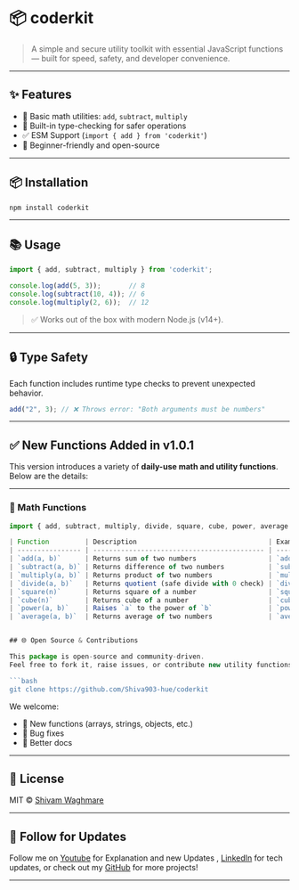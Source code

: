 
# 📦 coderkit

> A simple and secure utility toolkit with essential JavaScript functions — built for speed, safety, and developer convenience.

---

## ✨ Features

- 🧮 Basic math utilities: `add`, `subtract`, `multiply`
- 🔐 Built-in type-checking for safer operations
- ✅ ESM Support (`import { add } from 'coderkit'`)
- 🧠 Beginner-friendly and open-source

---

## 📦 Installation

```bash
npm install coderkit
```

---

## 📚 Usage

```js
import { add, subtract, multiply } from 'coderkit';

console.log(add(5, 3));       // 8
console.log(subtract(10, 4)); // 6
console.log(multiply(2, 6));  // 12
```

> ✅ Works out of the box with modern Node.js (v14+).

---

## 🔒 Type Safety

Each function includes runtime type checks to prevent unexpected behavior.

```js
add("2", 3); // ❌ Throws error: "Both arguments must be numbers"
```

---

## ✅ New Functions Added in v1.0.1

This version introduces a variety of **daily-use math and utility functions**. Below are the details:

---

### 📂 Math Functions

```js
import { add, subtract, multiply, divide, square, cube, power, average } from 'coderkit/math';

| Function         | Description                                 | Example                 |
| ---------------- | ------------------------------------------- | ----------------------- |
| `add(a, b)`      | Returns sum of two numbers                  | `add(2, 3)` ➝ `5`       |
| `subtract(a, b)` | Returns difference of two numbers           | `subtract(5, 3)` ➝ `2`  |
| `multiply(a, b)` | Returns product of two numbers              | `multiply(4, 5)` ➝ `20` |
| `divide(a, b)`   | Returns quotient (safe divide with 0 check) | `divide(10, 2)` ➝ `5`   |
| `square(n)`      | Returns square of a number                  | `square(4)` ➝ `16`      |
| `cube(n)`        | Returns cube of a number                    | `cube(3)` ➝ `27`        |
| `power(a, b)`    | Raises `a` to the power of `b`              | `power(2, 3)` ➝ `8`     |
| `average(a, b)`  | Returns average of two numbers              | `average(4, 6)` ➝ `5`   |


## 🌐 Open Source & Contributions

This package is open-source and community-driven.  
Feel free to fork it, raise issues, or contribute new utility functions!

```bash
git clone https://github.com/Shiva903-hue/coderkit
```

We welcome:
- 🚀 New functions (arrays, strings, objects, etc.)
- 🐛 Bug fixes
- 📖 Better docs

---

## 📄 License

MIT © [Shivam Waghmare](https://github.com/Shiva903-hue)

---

## 🔗 Follow for Updates

Follow me on [Youtube](https://www.youtube.com/@CodeAstraX) for Explanation and new Updates , [LinkedIn](https://www.linkedin.com/in/shivam-waghmare/) for tech updates, or check out my [GitHub](https://github.com/Shiva903-hue) for more projects!

---
